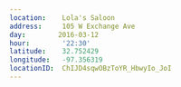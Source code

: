 ```yaml
---
location:    Lola's Saloon
address:     105 W Exchange Ave
day:        2016-03-12
hour:        '22:30'
latitude:    32.752429
longitude:   -97.356319
locationID:  ChIJD4sqwOBzToYR_HbwyIo_JoI
---
```

